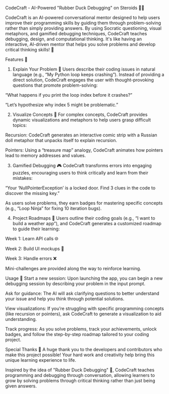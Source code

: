 CodeCraft - AI-Powered "Rubber Duck Debugging" on Steroids 🦆💡

CodeCraft is an AI-powered conversational mentor designed to help users improve their programming skills by guiding them through problem-solving rather than simply providing answers. By using Socratic questioning, visual metaphors, and gamified debugging techniques, CodeCraft teaches debugging, design, and computational thinking. It's like having an interactive, AI-driven mentor that helps you solve problems and develop critical thinking skills! 🧠

Features 🌟
1. Explain Your Problem 🤔
Users describe their coding issues in natural language (e.g., “My Python loop keeps crashing”). Instead of providing a direct solution, CodeCraft engages the user with thought-provoking questions that promote problem-solving:

“What happens if you print the loop index before it crashes?”

“Let’s hypothesize why index 5 might be problematic.”

2. Visualize Concepts 🌈
For complex concepts, CodeCraft provides dynamic visualizations and metaphors to help users grasp difficult topics:

Recursion: CodeCraft generates an interactive comic strip with a Russian doll metaphor that unpacks itself to explain recursion.

Pointers: Using a “treasure map” analogy, CodeCraft animates how pointers lead to memory addresses and values.

3. Gamified Debugging 🎮
CodeCraft transforms errors into engaging puzzles, encouraging users to think critically and learn from their mistakes:

“Your ‘NullPointerException’ is a locked door. Find 3 clues in the code to discover the missing key.”

As users solve problems, they earn badges for mastering specific concepts (e.g., “Loop Ninja” for fixing 10 iteration bugs).

4. Project Roadmaps 📅
Users outline their coding goals (e.g., “I want to build a weather app”), and CodeCraft generates a customized roadmap to guide their learning:

Week 1: Learn API calls 🌐

Week 2: Build UI mockups 📱

Week 3: Handle errors ❌

Mini-challenges are provided along the way to reinforce learning.

Usage 🚀
Start a new session: Upon launching the app, you can begin a new debugging session by describing your problem in the input prompt.

Ask for guidance: The AI will ask clarifying questions to better understand your issue and help you think through potential solutions.

View visualizations: If you’re struggling with specific programming concepts (like recursion or pointers), ask CodeCraft to generate a visualization to aid understanding.

Track progress: As you solve problems, track your achievements, unlock badges, and follow the step-by-step roadmap tailored to your coding project.

Special Thanks 🙏
A huge thank you to the developers and contributors who make this project possible! Your hard work and creativity help bring this unique learning experience to life.

Inspired by the idea of "Rubber Duck Debugging" 🦆, CodeCraft teaches programming and debugging through conversation, allowing learners to grow by solving problems through critical thinking rather than just being given answers.



